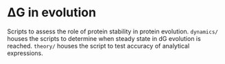 # ΔG in evolution
Scripts to assess the role of protein stability in protein evolution.
`dynamics/` houses the scripts to determine when steady state in dG evolution is reached.
`theory/` houses the script to test accuracy of analytical expressions.
